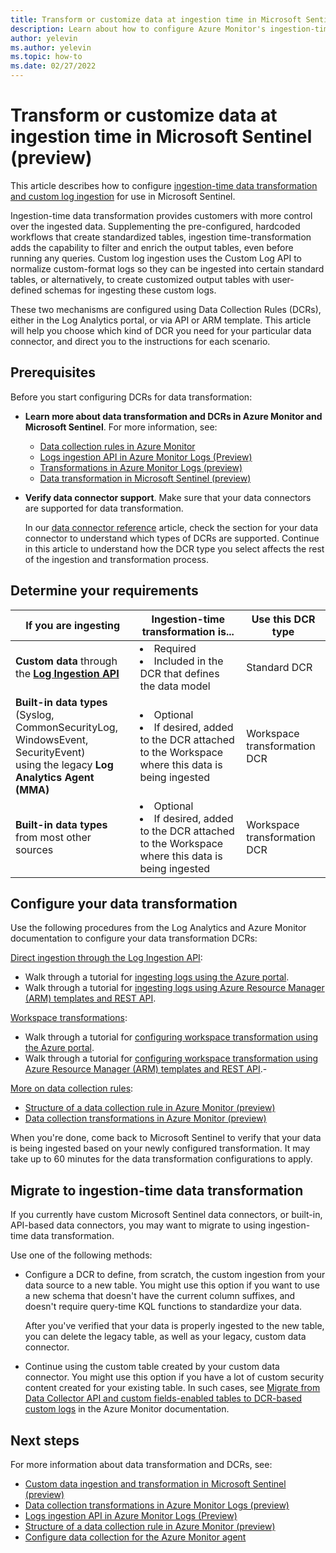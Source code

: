 ```yaml
---
title: Transform or customize data at ingestion time in Microsoft Sentinel (preview)
description: Learn about how to configure Azure Monitor's ingestion-time data transformation for use with Microsoft Sentinel.
author: yelevin
ms.author: yelevin
ms.topic: how-to
ms.date: 02/27/2022
---
```


# Transform or customize data at ingestion time in Microsoft Sentinel (preview)

This article describes how to configure [ingestion-time data transformation and custom log ingestion](data-transformation.md) for use in Microsoft Sentinel.

Ingestion-time data transformation provides customers with more control over the ingested data. Supplementing the pre-configured, hardcoded workflows that create standardized tables, ingestion time-transformation adds the capability to filter and enrich the output tables, even before running any queries. Custom log ingestion uses the Custom Log API to normalize custom-format logs so they can be ingested into certain standard tables, or alternatively, to create customized output tables with user-defined schemas for ingesting these custom logs.

These two mechanisms are configured using Data Collection Rules (DCRs), either in the Log Analytics portal, or via API or ARM template. This article will help you choose which kind of DCR you need for your particular data connector, and direct you to the instructions for each scenario.

## Prerequisites

Before you start configuring DCRs for data transformation:

- **Learn more about data transformation and DCRs in Azure Monitor and Microsoft Sentinel**. For more information, see:

    - [Data collection rules in Azure Monitor](/azure/azure-monitor/essentials/data-collection-rule-overview)
    - [Logs ingestion API in Azure Monitor Logs (Preview)](/azure/azure-monitor/logs/logs-ingestion-api-overview)
    - [Transformations in Azure Monitor Logs (preview)](/azure/azure-monitor/essentials/data-collection-transformations)
    - [Data transformation in Microsoft Sentinel (preview)](data-transformation.md)

- **Verify data connector support**. Make sure that your data connectors are supported for data transformation.

    In our [data connector reference](data-connectors-reference.md) article, check the section for your data connector to understand which types of DCRs are supported. Continue in this article to understand how the DCR type you select affects the rest of the ingestion and transformation process.

## Determine your requirements

| If you are ingesting | Ingestion-time transformation is... | Use this DCR type |
| -------------------- | ---------------------------- | ----------------- |
| **Custom data** through <br>the [**Log Ingestion API**](/azure/azure-monitor/logs/logs-ingestion-api-overview) | <li>Required<li>Included in the DCR that defines the data model | Standard DCR |
| **Built-in data types** <br>(Syslog, CommonSecurityLog, WindowsEvent, SecurityEvent) <br>using the legacy **Log Analytics Agent (MMA)** | <li>Optional<li>If desired, added to the DCR attached to the Workspace where this data is being ingested | Workspace transformation DCR |
| **Built-in data types** <br>from most other sources | <li>Optional<li>If desired, added to the DCR attached to the Workspace where this data is being ingested | Workspace transformation DCR |




## Configure your data transformation

Use the following procedures from the Log Analytics and Azure Monitor documentation to configure your data transformation DCRs:

[Direct ingestion through the Log Ingestion API](/azure/azure-monitor/logs/logs-ingestion-api-overview):
- Walk through a tutorial for [ingesting logs using the Azure portal](/azure/azure-monitor/logs/tutorial-logs-ingestion-portal).
- Walk through a tutorial for [ingesting logs using Azure Resource Manager (ARM) templates and REST API](/azure/azure-monitor/logs/tutorial-logs-ingestion-api).

[Workspace transformations](/azure/azure-monitor/essentials/data-collection-transformations-workspace):
- Walk through a tutorial for [configuring workspace transformation using the Azure portal](/azure/azure-monitor/logs/tutorial-workspace-transformations-portal).
- Walk through a tutorial for [configuring workspace transformation using Azure Resource Manager (ARM) templates and REST API](/azure/azure-monitor/logs/tutorial-workspace-transformations-api).- 

[More on data collection rules](/azure/azure-monitor/essentials/data-collection-rule-overview):
- [Structure of a data collection rule in Azure Monitor (preview)](/azure/azure-monitor/essentials/data-collection-rule-structure)
- [Data collection transformations in Azure Monitor (preview)](/azure/azure-monitor/essentials/data-collection-transformations)


When you're done, come back to Microsoft Sentinel to verify that your data is being ingested based on your newly configured transformation. It may take up to 60 minutes for the data transformation configurations to apply.


## Migrate to ingestion-time data transformation

If you currently have custom Microsoft Sentinel data connectors, or built-in, API-based data connectors, you may want to migrate to using ingestion-time data transformation.

Use one of the following methods:

- Configure a DCR to define, from scratch, the custom ingestion from your data source to a new table. You might use this option if you want to use a new schema that doesn't have the current column suffixes, and doesn't require query-time KQL functions to standardize your data.

    After you've verified that your data is properly ingested to the new table, you can delete the legacy table, as well as your legacy, custom data connector.

- Continue using the custom table created by your custom data connector. You might use this option if you have a lot of custom security content created for your existing table. In such cases, see [Migrate from Data Collector API and custom fields-enabled tables to DCR-based custom logs](/azure/azure-monitor/logs/custom-logs-migrate) in the Azure Monitor documentation.

## Next steps

For more information about data transformation and DCRs, see:

- [Custom data ingestion and transformation in Microsoft Sentinel (preview)](data-transformation.md)
- [Data collection transformations in Azure Monitor Logs (preview)](/azure/azure-monitor/essentials/data-collection-transformations)
- [Logs ingestion API in Azure Monitor Logs (Preview)](/azure/azure-monitor/logs/logs-ingestion-api-overview)
- [Structure of a data collection rule in Azure Monitor (preview)](/azure/azure-monitor/essentials/data-collection-rule-structure)
- [Configure data collection for the Azure Monitor agent](/azure/azure-monitor/agents/azure-monitor-agent-data-collection)
